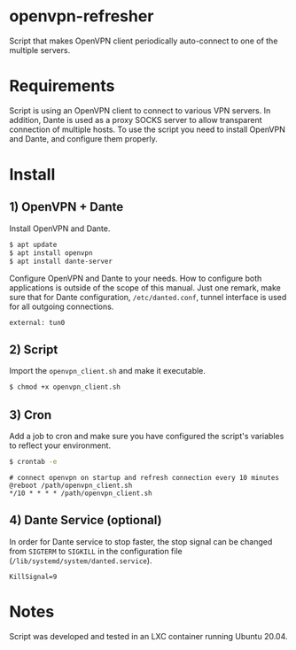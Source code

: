 # openvpn-refresher
Script that makes OpenVPN client periodically auto-connect to one of the multiple servers.
# Requirements
Script is using an OpenVPN client to connect to various VPN servers. In addition, Dante is used as a proxy SOCKS server to allow transparent connection of multiple hosts.
To use the script you need to install OpenVPN and Dante, and configure them properly.
# Install
## 1) OpenVPN + Dante
Install OpenVPN and Dante.
```bash
$ apt update
$ apt install openvpn
$ apt install dante-server
```
Configure OpenVPN and Dante to your needs. How to configure both applications is outside of the scope of this manual.
Just one remark, make sure that for Dante configuration, `/etc/danted.conf`, tunnel interface is used for all outgoing connections.
```
external: tun0
```
## 2) Script
Import the `openvpn_client.sh` and make it executable.
```bash
$ chmod +x openvpn_client.sh
```
## 3) Cron
Add a job to cron and make sure you have configured the script's variables to reflect your environment.
```bash
$ crontab -e
```
```
# connect openvpn on startup and refresh connection every 10 minutes
@reboot /path/openvpn_client.sh
*/10 * * * * /path/openvpn_client.sh
```
## 4) Dante Service (optional)
In order for Dante service to stop faster, the stop signal can be changed from `SIGTERM` to `SIGKILL` in the configuration file (`/lib/systemd/system/danted.service`).
```
KillSignal=9
```
# Notes
Script was developed and tested in an LXC container running Ubuntu 20.04.
